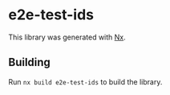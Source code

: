 # e2e-test-ids

This library was generated with [Nx](https://nx.dev).

## Building

Run `nx build e2e-test-ids` to build the library.
